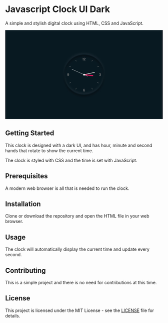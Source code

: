 Javascript Clock UI Dark
========================

A simple and stylish digital clock using HTML, CSS and JavaScript.

![JavaScript Clock Image](https://raw.githubusercontent.com/vishal-rathod-07/Javascript-clock/main/Image.jpeg)

Getting Started
---------------

This clock is designed with a dark UI, and has hour, minute and second hands that rotate to show the current time.

The clock is styled with CSS and the time is set with JavaScript.

Prerequisites
-------------

A modern web browser is all that is needed to run the clock.

Installation
------------

Clone or download the repository and open the HTML file in your web browser.

Usage
-----

The clock will automatically display the current time and update every second.

Contributing
------------

This is a simple project and there is no need for contributions at this time.

License
-------

This project is licensed under the MIT License - see the [LICENSE](LICENSE) file for details.
